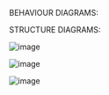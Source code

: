 BEHAVIOUR DIAGRAMS:

STRUCTURE DIAGRAMS:

![image](https://user-images.githubusercontent.com/88243492/142996701-9421844d-036d-4037-96e4-b85c5f6400fd.png)

![image](https://user-images.githubusercontent.com/88243492/142996875-a7feb377-6c64-4e34-8943-7a2ea3b07ad3.png)

![image](https://user-images.githubusercontent.com/88243492/142996980-386403ad-479c-4372-a5f8-6676b112f0d1.png)
